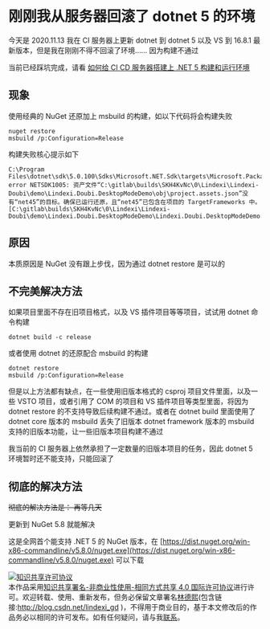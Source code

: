 # 刚刚我从服务器回滚了 dotnet 5 的环境

今天是 2020.11.13 我在 CI 服务器上更新 dotnet 到 dotnet 5 以及 VS 到 16.8.1 最新版本，但是我在刚刚不得不回滚了环境…… 因为构建不通过

<!--more-->
<!-- CreateTime:2020/11/14 10:01:27 -->



当前已经踩坑完成，请看 [如何给 CI CD 服务器搭建上 .NET 5 构建和运行环境](https://blog.lindexi.com/post/%E5%A6%82%E4%BD%95%E7%BB%99-CI-CD-%E6%9C%8D%E5%8A%A1%E5%99%A8%E6%90%AD%E5%BB%BA%E4%B8%8A-.NET-5-%E6%9E%84%E5%BB%BA%E5%92%8C%E8%BF%90%E8%A1%8C%E7%8E%AF%E5%A2%83.html )

## 现象

使用经典的 NuGet 还原加上 msbuild 的构建，如以下代码将会构建失败

```
nuget restore
msbuild /p:Configuration=Release
```

构建失败核心提示如下

```
C:\Program Files\dotnet\sdk\5.0.100\Sdks\Microsoft.NET.Sdk\targets\Microsoft.PackageDependencyResolution.targets(241,5): error NETSDK1005: 资产文件“C:\gitlab\builds\SKH4KvNc\0\Lindexi\Lindexi-Doubi\demo\Lindexi.Doubi.DesktopModeDemo\obj\project.assets.json”没有“net45”的目标。确保已运行还原，且“net45”已包含在项目的 TargetFrameworks 中。 [C:\gitlab\builds\SKH4KvNc\0\Lindexi\Lindexi-Doubi\demo\Lindexi.Doubi.DesktopModeDemo\Lindexi.Doubi.DesktopModeDemo.csproj]
```

## 原因

本质原因是 NuGet 没有跟上步伐，因为通过 dotnet restore 是可以的

## 不完美解决方法

如果项目里面不存在旧项目格式，以及 VS 插件项目等等项目，试试用 dotnet 命令构建

```
dotnet build -c release
```

或者使用 dotnet 的还原配合 msbuild 的构建

```
dotnet restore
msbuild /p:Configuration=Release
```

但是以上方法都有缺点，在一些使用旧版本格式的 csproj 项目文件里面，以及一些 VSTO 项目，或者引用了 COM 的项目和 VS 插件项目等类型里面，将因为 dotnet restore 的不支持导致后续构建不通过。或者在 dotnet build 里面使用了 dotnet core 版本的 msbuild 丢失了旧版本 dotnet framework 版本的 msbuild 支持的旧版本功能，让一些旧版本项目构建不通过

我当前的 CI 服务器上依然承担了一定数量的旧版本项目的任务，因此 dotnet 5 环境暂时还不能支持，只能回滚了

## 彻底的解决方法

~~彻底的解决方法是： 再等几天~~

更新到 NuGet 5.8 就能解决

这是全网首个能支持 .NET 5 的 NuGet 版本，在 [https://dist.nuget.org/win-x86-commandline/v5.8.0/nuget.exe](https://dist.nuget.org/win-x86-commandline/v5.8.0/nuget.exe) 可以下载

<a rel="license" href="http://creativecommons.org/licenses/by-nc-sa/4.0/"><img alt="知识共享许可协议" style="border-width:0" src="https://licensebuttons.net/l/by-nc-sa/4.0/88x31.png" /></a><br />本作品采用<a rel="license" href="http://creativecommons.org/licenses/by-nc-sa/4.0/">知识共享署名-非商业性使用-相同方式共享 4.0 国际许可协议</a>进行许可。欢迎转载、使用、重新发布，但务必保留文章署名[林德熙](http://blog.csdn.net/lindexi_gd)(包含链接:http://blog.csdn.net/lindexi_gd )，不得用于商业目的，基于本文修改后的作品务必以相同的许可发布。如有任何疑问，请与我[联系](mailto:lindexi_gd@163.com)。


<!-- 全网首个支持 .NET 5 的 NuGet 版本 5.8 正式发布 -->

